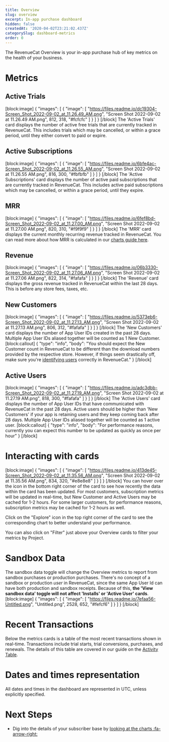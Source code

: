 ```yaml
---
title: Overview
slug: overview
excerpt: In-app purchase dashboard
hidden: false
createdAt: '2020-04-02T23:21:02.437Z'
categorySlug: dashboard-metrics
order: 0
---
```

The RevenueCat Overview is your in-app purchase hub of key metrics on the health of your business. 

# Metrics

## Active Trials
[block:image]
{
  "images": [
    {
      "image": [
        "https://files.readme.io/dc19304-Screen_Shot_2022-09-02_at_11.26.49_AM.png",
        "Screen Shot 2022-09-02 at 11.26.49 AM.png",
        812,
        318,
        "#fcfcfc"
      ]
    }
  ]
}
[/block]
The 'Active Trials' card displays the number of active free trials that are currently tracked in RevenueCat. This includes trials which may be cancelled, or within a grace period, until they either convert to paid or expire.

## Active Subscriptions
[block:image]
{
  "images": [
    {
      "image": [
        "https://files.readme.io/6bfe4ac-Screen_Shot_2022-09-02_at_11.26.55_AM.png",
        "Screen Shot 2022-09-02 at 11.26.55 AM.png",
        816,
        300,
        "#fbfbfb"
      ]
    }
  ]
}
[/block]
The 'Active Subscriptions' card displays the number of active paid subscriptions that are currently tracked in RevenueCat. This includes active paid subscriptions which may be cancelled, or within a grace period, until they expire.

## MRR
[block:image]
{
  "images": [
    {
      "image": [
        "https://files.readme.io/6fef8bd-Screen_Shot_2022-09-02_at_11.27.00_AM.png",
        "Screen Shot 2022-09-02 at 11.27.00 AM.png",
        820,
        310,
        "#f9f9f9"
      ]
    }
  ]
}
[/block]
The 'MRR' card displays the current monthly recurring revenue tracked in RevenueCat. You can read more about how MRR is calculated in our [charts guide here](doc:monthly-recurring-revenue-mrr-chart).

## Revenue
[block:image]
{
  "images": [
    {
      "image": [
        "https://files.readme.io/06b3330-Screen_Shot_2022-09-02_at_11.27.06_AM.png",
        "Screen Shot 2022-09-02 at 11.27.06 AM.png",
        822,
        314,
        "#fafafa"
      ]
    }
  ]
}
[/block]
The 'Revenue' card displays the gross revenue tracked in RevenueCat within the last 28 days. This is before any store fees, taxes, etc.

## New Customers
[block:image]
{
  "images": [
    {
      "image": [
        "https://files.readme.io/5373eb6-Screen_Shot_2022-09-02_at_11.27.13_AM.png",
        "Screen Shot 2022-09-02 at 11.27.13 AM.png",
        806,
        312,
        "#fafafa"
      ]
    }
  ]
}
[/block]
The 'New Customers' card displays the number of App User IDs created in the past 28 days. Multiple App User IDs aliased together will be counted as 1 New Customer.
[block:callout]
{
  "type": "info",
  "body": "You should expect the New Customer count in RevenueCat to be different than the download numbers provided by the respective store. However, if things seem drastically off, make sure you're [identifying users](doc:user-ids) correctly in RevenueCat."
}
[/block]
## Active Users
[block:image]
{
  "images": [
    {
      "image": [
        "https://files.readme.io/adc3dbb-Screen_Shot_2022-09-02_at_11.27.19_AM.png",
        "Screen Shot 2022-09-02 at 11.27.19 AM.png",
        818,
        300,
        "#fafafa"
      ]
    }
  ]
}
[/block]
The 'Active Users' card displays the number of App User IDs that have communicated with RevenueCat in the past 28 days. Active users should be higher than 'New Customers' if your app is retaining users and they keep coming back after 28 days. Multiple App User IDs aliased together will be counted as 1 active user.
[block:callout]
{
  "type": "info",
  "body": "For performance reasons, currently you can expect this number to be updated as quickly as once per hour"
}
[/block]
# Interacting with cards
[block:image]
{
  "images": [
    {
      "image": [
        "https://files.readme.io/413de45-Screen_Shot_2022-09-02_at_11.35.56_AM.png",
        "Screen Shot 2022-09-02 at 11.35.56 AM.png",
        834,
        320,
        "#e8e8e8"
      ]
    }
  ]
}
[/block]
You can hover over the icon in the bottom right corner of the card to see how recently the data within the card has been updated. For most customers, subscription metrics will be updated in real-time, but New Customer and Active Users may be cached for 1-2 hours. For some larger customers, for performance reasons, subscription metrics may be cached for 1-2 hours as well.

Click on the "Explore" icon in the top right corner of the card to see the corresponding chart to better understand your performance.

You can also click on "Filter" just above your Overview cards to filter your metrics by Project.

# Sandbox Data

The sandbox data toggle will change the Overview metrics to report from sandbox purchases or production purchases. There's no concept of a sandbox or production *user* in RevenueCat, since the same App User Id can have both production and sandbox receipts. Because of this, **the 'View sandbox data' toggle will not affect 'Installs' or 'Active User' cards**. 
[block:image]
{
  "images": [
    {
      "image": [
        "https://files.readme.io/7efaa56-Untitled.png",
        "Untitled.png",
        2528,
        652,
        "#fefcf6"
      ]
    }
  ]
}
[/block]
# Recent Transactions

Below the metrics cards is a table of the most recent transactions shown in real-time. Transactions include trial starts, trial conversions, purchases, and renewals. The details of this table are covered in our guide on the [Activity Table](doc:activity).

# Dates and times representation

All dates and times in the dashboard are represented in UTC, unless explicitly specified.

# Next Steps

* Dig into the details of your subscriber base by [looking at the charts :fa-arrow-right:](doc:charts)